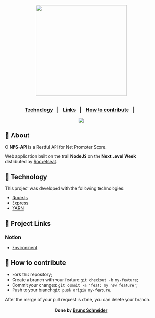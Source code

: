 <h3 align="center">
    <img width="300px" src="https://i.imgur.com/JkVMEgs.png">
    <br><br>
    <p align="center">
      <a href="#-technology">Technology</a>&nbsp;&nbsp;&nbsp;|&nbsp;&nbsp;&nbsp;
      <a href="#-project-links">Links</a>&nbsp;&nbsp;&nbsp;|&nbsp;&nbsp;&nbsp;
      <a href="#-how-to-contribute">How to contribute</a>&nbsp;&nbsp;&nbsp;|&nbsp;&nbsp;&nbsp;
  </p>

</h3>
<p align="center">
  <a href="https://rocketseat.com.br">
    <img src="https://i.imgur.com/1o7urkT.png">
  </a>
</p>

## 🔖 About

O <strong>NPS-API</strong> is a Restful API for Net Promoter Score.

Web application built on the trail <strong>NodeJS</strong> on the <strong>Next Level Week</strong> distributed by [Rocketseat](https://rocketseat.com.br/).

## 🚀 Technology

This project was developed with the following technologies:

- [Node.js](https://nodejs.org/en/)
- [Express](https://expressjs.com/pt-br/)
- [YARN](https://yarnpkg.com/)

## 🔗 Project Links

### Notion
- [Environment](https://www.notion.so/Configura-es-do-ambiente-Node-js-ae9fea3f78894139af4268d198294e2a)


## 🤔 How to contribute

- Fork this repository;
- Create a branch with your feature:`git checkout -b my-feature`;
- Commit your changes: `git commit -m 'feat: my new feature'`;
- Push to your branch:`git push origin my-feature`.

After the merge of your pull request is done, you can delete your branch.


<h4 align="center">
 Done by <a href="https://www.linkedin.com/in/brunopschneider/" target="_blank">Bruno Schneider</a>
</h4>